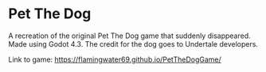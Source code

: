 # Pet The Dog
A recreation of the original Pet The Dog game that suddenly disappeared. Made using Godot 4.3. The credit for the dog goes to Undertale developers.

Link to game: https://flamingwater69.github.io/PetTheDogGame/
